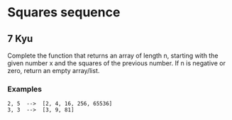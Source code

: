 # Squares sequence
## 7 Kyu

Complete the function that returns an array of length n, starting with the given number x and the squares of the previous number. If n is negative or zero, return an empty array/list.

### Examples
```
2, 5  -->  [2, 4, 16, 256, 65536]
3, 3  -->  [3, 9, 81]
```
